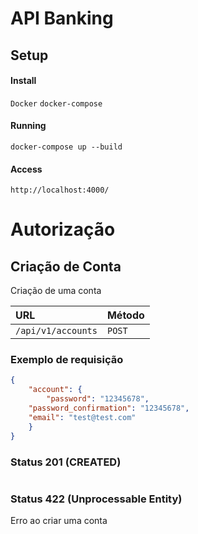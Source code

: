 # API Banking

## Setup

#### Install
  `Docker`
  `docker-compose`

#### Running
```
docker-compose up --build
```

#### Access
`http://localhost:4000/`





# Autorização

## Criação de Conta

Criação de uma conta

| URL            | Método |
| :------------- | :----- |
| `/api/v1/accounts` | `POST` |

### Exemplo de requisição

```json
{
	"account": {
		"password": "12345678",
  	"password_confirmation": "12345678",
  	"email": "test@test.com"
	}
}
```

### **Status 201 (CREATED)**
```json
```

### **Status 422 (Unprocessable Entity)**
Erro ao criar uma conta

```json
```
